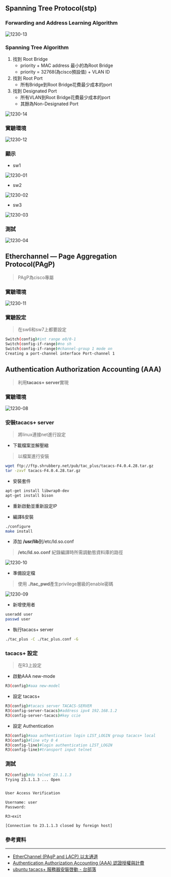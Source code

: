## Spanning Tree Protocol(stp)

### Forwarding and Address Learning Algorithm

![1230-13](./20201230/1230-13.png)

### Spanning Tree Algorithm

1. 找到 Root Bridge
    * priority + MAC address 最小的為Root Bridge
    * priority = 32768(為cisco預設值) + VLAN ID
2. 找到 Root Port
    * 所有Bridge到Root Bridge花費最少成本的port
3. 找到 Designated Port
    * 所有VLAN到Root Bridge花費最少成本的port
    * 其餘為Non-Designated Port

![1230-14](./20201230/1230-14.png)

### 實驗環境

![1230-12](./20201230/1230-12.png)

### 顯示
* sw1

![1230-01](./20201230/1230-01.png)

* sw2

![1230-02](./20201230/1230-02.png)

* sw3

![1230-03](./20201230/1230-03.png)

### 測試

![1230-04](./20201230/1230-04.png)

## Etherchannel — Page Aggregation Protocol(PAgP)
> PAgP為cisco專屬

### 實驗環境
![1230-11](./20201230/1230-11.png)

### 實驗設定
> 在sw6和sw7上都要設定

```sh
Switch(config)#int range e0/0-1
Switch(config-if-range)#no sh
Switch(config-if-range)#channel-group 1 mode on
Creating a port-channel interface Port-channel 1
```

## Authentication Authorization Accounting (AAA)
> 利用**tacacs+ server**實現

### 實驗環境

![1230-08](./20201230/1230-08.png)

### 安裝tacacs+ server
> 將linux連接net進行設定

* 下載檔案並解壓縮
> 以檔案進行安裝

```sh
wget ftp://ftp.shrubbery.net/pub/tac_plus/tacacs-F4.0.4.28.tar.gz 
tar -zxvf tacacs-F4.0.4.28.tar.gz 
```

* 安裝套件
```sh
apt-get install libwrap0-dev
apt-get install bison
```

* 重新啟動並重新設定IP

* 編譯&安裝

```sh
./configure
make install
```
* 添加 **/usr/lib**到/etc/ld.so.conf
> **/etc/ld.so.conf** 紀錄編譯時所需調動態資料庫的路徑

![1230-10](./20201230/1230-10.png) 

* 準備設定檔
> 使用 **./tac_pwd**產生privilege層級的enable密碼

![1230-09](./20201230/1230-09.png)

* 新增使用者

```sh
useradd user
passwd user
```
* 執行tacacs+ server

```sh
./tac_plus -C ./tac_plus.conf -G
```
### tacacs+ 設定
>在R3上設定

* 啟動AAA new-mode
```sh
R3(config)#aaa new-model   
``` 
* 設定 tacacs+

```sh           
R3(config)#tacacs server TACACS-SERVER
R3(config-server-tacacs)#address ipv4 192.168.1.2
R3(config-server-tacacs)#key ccie
```
* 設定 Authentication
```sh
R3(config)#aaa authentication login LIST_LOGIN group tacacs+ local
R3(config)#line vty 0 4
R3(config-line)#login authentication LIST_LOGIN
R3(config-line)#transport input telnet
```
### 測試

```sh
R2(config)#do telnet 23.1.1.3
Trying 23.1.1.3 ... Open


User Access Verification

Username: user
Password:

R3>exit

[Connection to 23.1.1.3 closed by foreign host]
```

### 參考資料
--- 
* [EtherChannel (PAgP and LACP) 以太通道](https://www.jannet.hk/zh-Hant/post/etherchannel-pagp-lacp/)
* [Authentication Authorization Accounting (AAA) 認證授權與計費](https://www.jannet.hk/zh-Hant/post/authentication-authorization-accounting-aaa/#network)
* [ubuntu tacacs+ 服務器安裝啓動 - 台部落](https://www.twblogs.net/a/5c220b1bbd9eee16b4a769ce)


